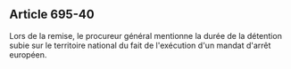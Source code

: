 Article 695-40
----
Lors de la remise, le procureur général mentionne la durée de la détention subie
sur le territoire national du fait de l'exécution d'un mandat d'arrêt européen.
